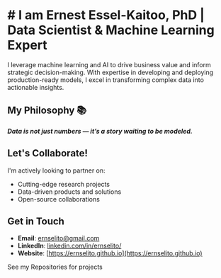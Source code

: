# # I am Ernest Essel-Kaitoo, PhD | Data Scientist & Machine Learning Expert

I leverage machine learning and AI to drive business value and inform strategic decision-making. With expertise in developing and deploying production-ready models, I excel in transforming complex data into actionable insights.

## My Philosophy 📚

 **_Data is not just numbers — it’s a story waiting to be modeled._**

## Let's Collaborate! 
I'm actively looking to partner on:
- Cutting-edge research projects
- Data-driven products and solutions
- Open-source collaborations

## Get in Touch 

- **Email**: [ernselito@gmail.com](mailto:ernselito@gmail.com)
- **LinkedIn**: [linkedin.com/in/ernselito/](https://www.linkedin.com/in/ernselito/) 
- **Website**: [https://ernselito.github.io](https://ernselito.github.io)

See my Repositories for projects


